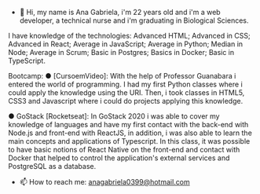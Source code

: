 - 👋 Hi, my name is Ana Gabriela, i'm 22 years old and i'm a web developer, a technical nurse and i'm graduating in Biological Sciences.

I have knowledge of the technologies: Advanced HTML; Advanced in CSS; Advanced in React; Average in JavaScript; Average in Python; Median in Node; Average in Scrum; Basic in Postgres; Basics in Docker; Basic in TypeScript.

Bootcamp:
● [CursoemVideo]:
With the help of Professor Guanabara i entered the world of programming. I had my first Python classes where i could apply the knowledge using the URI. Then, i took classes in HTML5, CSS3 and Javascript where i could do projects applying this knowledge.

● GoStack [Rocketseat]:
In GoStack 2020 i was able to cover my knowledge of languages and have my first contact with the back-end with Node.js and front-end with ReactJS, in addition, i was also able to learn the main concepts and applications of Typescript. In this class, it was possible to have basic notions of React Native on the front-end and contact with Docker that helped to control the application's external services and PostgreSQL as a database.

- 📫 How to reach me: anagabriela0399@hotmail.com

